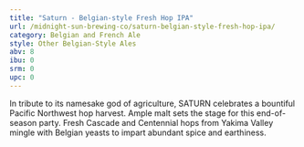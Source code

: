 ```yaml
---
title: "Saturn - Belgian-style Fresh Hop IPA"
url: /midnight-sun-brewing-co/saturn-belgian-style-fresh-hop-ipa/
category: Belgian and French Ale
style: Other Belgian-Style Ales
abv: 8
ibu: 0
srm: 0
upc: 0
---
```

In tribute to its namesake god of agriculture, SATURN celebrates a bountiful Pacific Northwest hop harvest. Ample malt sets the stage for this end-of-season party. Fresh Cascade and Centennial hops from Yakima Valley mingle with Belgian yeasts to impart abundant spice and earthiness.

